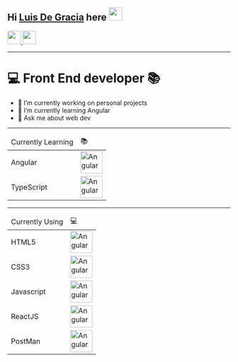 ## Hi [Luis De Gracia][website] here <img src="https://media.giphy.com/media/hvRJCLFzcasrR4ia7z/giphy.gif" width="30">

<a href="https://twitter.com/Luis_DGracia" target="_blanck" >
  <img src="https://cdn.svgporn.com/logos/twitter.svg" width=30>
</a>
<a href="https://www.linkedin.com/in/luis-degracia" target="_blanck" >
  <img src="https://cdn.svgporn.com/logos/linkedin-icon.svg" width=30>
</a>

---

# 💻 Front End developer 📚 

- 🔭 I’m currently working on personal projects
- 🌱 I’m currently learning Angular
- 💬 Ask me about web dev

---

<table>
  <thead>
    <tr>
      <td>Currently Learning</td>
      <td>📚</td>
    </tr>
  </thead>
  
  <tbody>
    <tr>
      <td>Angular</td>
      <td><img src="https://cdn.svgporn.com/logos/angular-icon.svg" width="50" alt="Angular" ></td>
    </tr>
    <tr>
      <td>TypeScript</td>
      <td><img src="https://cdn.svgporn.com/logos/typescript-icon.svg" width="50" alt="Angular" ></td>
    </tr>
  </tbody>
</table>

---

<table>
  <thead>
    <tr>
      <td>Currently Using</td>
      <td>💻</td>
    </tr>
  </thead>
  
  <tbody>
    <tr>
      <td>HTML5</td>
      <td><img src="https://cdn.svgporn.com/logos/html-5.svg" width="50" alt="Angular" ></td>
    </tr>
    <tr>
      <td>CSS3</td>
      <td><img src="https://cdn.svgporn.com/logos/css-3.svg" width="50" alt="Angular" ></td>
    </tr>
    <tr>
      <td>Javascript</td>
      <td><img src="https://cdn.svgporn.com/logos/javascript.svg" width="50" alt="Angular" ></td>
    </tr>
    <tr>
      <td>ReactJS</td>
      <td><img src="https://cdn.svgporn.com/logos/react.svg" width="50" alt="Angular" ></td>
    </tr>
    <tr>
      <td>PostMan</td>
      <td><img src="https://cdn.svgporn.com/logos/postman.svg" width="50" alt="Angular" ></td>
    </tr>
  </tbody>
</table>


<!-- LINKS -->

[website]: (https://luisdgracia.github.io/portfolio2/)

